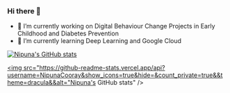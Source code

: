 ### Hi there 👋

- 🔭 I’m currently working on Digital Behaviour Change Projects in Early Childhood and Diabetes Prevention
- 🌱 I’m currently learning Deep Learning and Google Cloud

<a href="http://www.github.com/NipunaCooray"><img src="https://github-readme-stats.vercel.app/api?username=NipunaCooray&show_icons=true&hide=&count_private=true&title_color=0891b2&text_color=ffffff&icon_color=0891b2&bg_color=1c1917&hide_border=true&show_icons=true" alt="Nipuna's GitHub stats" /></a>


<a href="http://www.github.com/NipunaCooray"><img src="https://github-readme-stats.vercel.app/api?username=NipunaCooray&show_icons=true&hide=&count_private=true&&theme=dracula&&alt="Nipuna's GitHub stats" /></a>
